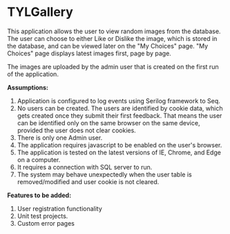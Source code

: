 # TYLGallery

This application allows the user to view random images from the database.
The user can choose to either Like or Dislike the image, which is stored in the database, and can be viewed later on the "My Choices" page.
"My Choices" page displays latest images first, page by page.

The images are uploaded by the admin user that is created on the first run of the application.

<b>Assumptions:</b>
1. Application is configured to log events using Serilog framework to Seq.
2. No users can be created. The users are identified by cookie data, which gets created once they submit their first feedback. That means the user can be identified only on the same browser on the same device, provided the user does not clear cookies.
3. There is only one Admin user.
4. The application requires javascript to be enabled on the user's browser.
5. The application is tested on the latest versions of IE, Chrome, and Edge on a computer.
6. It requires a connection with SQL server to run.
7. The system may behave unexpectedly when the user table is removed/modified and user cookie is not cleared.

<b>Features to be added:</b>
1. User registration functionality
2. Unit test projects.
3. Custom error pages
